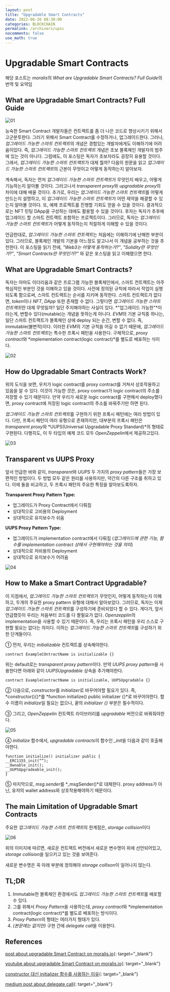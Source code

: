 ```yaml
---
layout: post
title: "Upgradable Smart Contracts"
date: 2022-06-26 08:30:00
categories: BLOCKCHAIN
permalink: /archivers/upsc
nocomments: false
use_math: true
---
```


# Upgradable Smart Contracts

해당 포스트는 *moralis*의 *What are Upgradable Smart Contracts? Full Guide*의 번역 및 요약임

## What are Upgradable Smart Contracts? Full Guide

![01](/assets/posts/2022-06-26-upsc/01.png)

능숙한 Smart Contract 개발자들은 컨트랙트를 좀 더 나은 코드로 향상시키기 위해서 고군분투한다.
그러기 위해서 Smart Contract를 수정하거나, 업그레이드한다. 그러나, *업그레이드 가능한 스마트 컨트랙트*의 개념은 경험있는 개발자에게도 이해하기에 어려움이있다.
즉, _업그레이드 가능한 스마트 컨트랙트_ 개념은 초보 블록체인 개발자의 범주에 있는 것이 아니다. 그럼에도, 이 포스팅은 독자가 초보자라도 굉장히 유용할 것이다.
그래서, *업그레이드 가능한 스마트 컨트랙트*가 대체 뭘까? 다음의 원문을 읽고 *업그레이드 가능한 스마트 컨트랙트*의 근본이 무엇이고 어떻게 동작하는지 알아보자.

계속해서, 독자는 먼저 *업그레이드 가능한 스마트 컨트랙트*가 무엇인지 배우고, 어떻게 기능하는지 알아볼 것이다.
그러고나서 *transparent proxy*와 *upgradable proxy*의 차이에 대해 배울 것이다.
추가로, 우리는 *업그레이드 가능한 스마트 컨트랙트*를 어떻게 만드는지 설명하고, 이 *업그레이드 가능한 스마트 컨트랙트*가 어떤 제약을 해결할 수 있는지 알아볼 것이다.
또, 예제 프로젝트를 진행할 기회도 얻을 수 있을 것이다. 결과적으로는 NFT 민팅 DApp을 구성하는 데에도 활용할 수 있을 것이다.
후자는 독자가 추후에 업그레이드 할 스마트 컨트랙트 포함하는 프로젝트이다. 그러므로, 독자는 *업그레이드 가능한 스마트 컨트랙트*가 어떻게 동작하는지 적절하게 이해할 수 있을 것이다.

언급한대로, *업그레이드 가능한 스마트 컨트랙트*는 처음에는 이해하기에 난해한 부분이 있다. 그러므로, 블록체인 개발의 기본을 어느정도 알고나서 이 개념을 공부하는 것을 추천한다.
이 포스팅을 읽기 전에, _"Web3는 어떻게 동작하는가?"_, _"Solidity란 무엇인가?"_, _"Smart Contracts란 무엇인가?"_ 와 같은 포스팅을 읽고 이해했으면 한다.

## What are Upgradable Smart Contracts?

독자는 아마도 이더리움과 같은 프로그램 가능한 블록체인에서, 스마트 컨트랙트는 아주 핵심적인 부분인 것을 이해하고 있을 것이다. 사전에 정의된 규칙에 따라서 작업이 실행되도록 함으로써, 스마트 컨트랙트는 순서를 지키며 동작한다. 스마트 컨트랙트가 없다면, *token*이나 _NFT_, _DApp_ 또한 존재할 수 없다. 그렇다면 *업그레이드 가능한 스마트 컨트랙트*란 대체 무엇일까? 일단 주지해야하는 사실이 있다. *"업그레이드 가능한"*이라는게, 변할수 있다(mutable)는 개념을 뜻하는게 아니다. *EVM*의 기본 규칙중 하나는, 일단 스마트 컨트랙트가 블록체인 상에 deploy 되는 순간, 변할 수 없다. 즉, immutable(불변적)이다. 이러한 *EVM*의 기본 규칙을 어길 수 없기 때문에, *업그레이드 가능한 스마트 컨트랙트*는 특수한 프록시 패턴을 사용한다. 구체적으로, *proxy contract*와 *implementation contract(logic contract)*를 별도로 배포하는 식이다.

![02](/assets/posts/2022-06-26-upsc/02.png)

## How do Upgradable Smart Contracts Work?

위의 도식을 보면, 우저가 logic contract를 proxy contract를 거쳐서 상호작용하고 있음을 알 수 있다. 이것이 가능한 것은, proxy contract가 logic contract의 주소를 저장할 수 있기 때문이다. 만약 우리가 새로운 logic contract를 구현해서 deploy했다면, proxy contract에 저장된 logic contract의 주소를 바꿔주기만 하면 된다.

*업그레이드 가능한 스마트 컨트랙트*를 구현하기 위한 프록시 패턴에는 여러 방법이 있다. 다만, 프록시 패턴이 여러 유형으로 존재하지만, 대부분의 프록시 패턴은 *transparent proxy*와 *UUPS(Universal Upgradable Proxy Standard)*의 형태로 구현된다. 다행히도, 이 두 타입의 예제 코드 모두 *OpenZeppelin*에서 제공하고있다.

![03](/assets/posts/2022-06-26-upsc/03.png)

## Transparent vs UUPS Proxy

앞서 언급한 바와 같이, *transparent*와 _UUPS_ 두 가지의 *proxy pattern*들은 가장 보편적인 방법이다. 두 방법 모두 같은 원리를 사용하지만, 약간의 다른 구조를 취하고 있다. 이에 둘을 비교하고, 두 프록시 패턴의 주요한 특징을 알아보도록하자.

**Transparent Proxy Pattern Type:**

- 업그레이드가 Proxy Contract에서 다뤄짐
- 상대적으로 고비용의 Deployment
- 상대적으로 유지보수가 쉬움

**UUPS Proxy Pattern Type:**

- 업그레이드가 implementation contract에서 다뤄짐 (_업그레이드에 관한 기능, 함수를 implementation contract 상에서 구현해야하는 것을 의미_)
- 상대적으로 저비용의 Deployment
- 상대적으로 유지보수가 어려움

![04](/assets/posts/2022-06-26-upsc/04.png)

## How to Make a Smart Contract Upgradable?

이 지점에서, *업그레이드 가능한 스마트 컨트랙트*가 무엇인지, 어떻게 동작하는지 이해하고, 두개의 주요한 proxy pattern 유형에 대해서 알아보았다. 그러므로, 독자는 이제 *업그레이드 가능한 스마트 컨트랙트*를 구성하기에 준비되었다 할 수 있다. 게다가, 앞서 언급했듯이 우리는 처음부터 코드를 다 짤필요가 없다. *Openzepplin*의 implementation을 사용할 수 있기 때문이다. 즉, 우리는 프록시 패턴을 우리 스스로 구현할 필요는 없다는 의미다. 이하는 *업그레이드 가능한 스마트 컨트랙트*를 구성하기 위한 단계들이다.

① 먼저, 우리는 _initializable_ 컨트랙트를 상속해야한다.

```solidity
contract ExampleCOntractName is initializable {}
```

위는 default로는 *transparent proxy pattern*이다. 만약 *UUPS proxy pattern*을 사용한다면 아래와 같이 _UUPSUpgradable_ 상속을 추가해야한다.

```solidity
contract ExampleContractName is initializable, UUPSUpgradable {}
```

② 다음으로, *constructor*를 *initializer*로 바꾸어야할 필요가 있다. 즉, *constructor(){}*를 *function initialize() public initializer {}*로 바꾸어야한다. 함수 이름이 *initialize*일 필요는 없으나, 끝의 _initializer {}_ 부분은 필수적이다.

③ 그리고, _OpenZeppelin_ 컨트랙트 라이브러리를 _upgradable_ 버전으로 바꿔줘야한다.

![05](/assets/posts/2022-06-26-upsc/05.png)

④ _initialize_ 함수에서, *upgradable contracts*의 함수인 *\_init*을 다음과 같이 호출해야한다.

```solidity
function initialize() initializer public {
__ERC1155_init(“”);
__Ownable_init();
__UUPSUpgradeable_init();
}
```

⑤ 마지막으로, *msg.sender*를 *\_msgSender()*로 대체한다. proxy address가 아닌, 유저의 wallet address와 상호작용해야하기 때문이다.

## The main Limitation of Upgradable Smart Contracts

주요한 *업그레이드 가능한 스마트 컨트랙트*의 한계점은, *storage collision*이다

![06](/assets/posts/2022-06-26-upsc/06.png)

위의 이미지에 따르면, 새로운 컨트랙트 버전에서 새로운 변수명이 위에 선언되어있고, *storage collision*을 일으키고 있는 것을 보여준다.

새로운 변수명은 꼭 아래 부분에 정의해야 *storage collison*이 일어나지 않는다.

## TL;DR

1. Immutable한 블록체인 환경에서도 *업그레이드 가능한 스마트 컨트랙트*를 배포할 수 있다.
2. 그를 위해서 *Proxy Pattern*을 사용하는데, *proxy contract*와 *implementation contract(logic contract)*를 별도로 배포하는 방식이다.
3. *Proxy Pattern*의 형태는 여러가지 형태가 있다.
4. _(본문에는 없지만)_ 구현 간에 *delegate call*을 이용한다.

## References

[post about upgradable Smart Contract on moralis.io](https://moralis.io/what-are-upgradable-smart-contracts-full-guide/){: target="\_blank"}

[youtube about upgradable Smart Contract on moralis.io](https://www.youtube.com/watch?v=af1i0z0jhkg){: target="\_blank"}

[constructor 대신 initializer 함수를 사용하는 이유](https://stackoverflow.com/questions/72475214/solidity-why-use-initialize-function-instead-of-constructor){: target="\_blank"}

[medium post about delegate call](https://medium.com/coinmonks/delegatecall-calling-another-contract-function-in-solidity-b579f804178c){: target="\_blank"}

<!-- [Array on mozzila.org](https://developer.mozilla.org/ko/docs/Web/JavaScript/Reference/Global_Objects/Array){: target="\_blank"} -->

<!-- ![permasecond](/assets/posts/2020-02-21-cmdcolor/permasecond.png) -->
